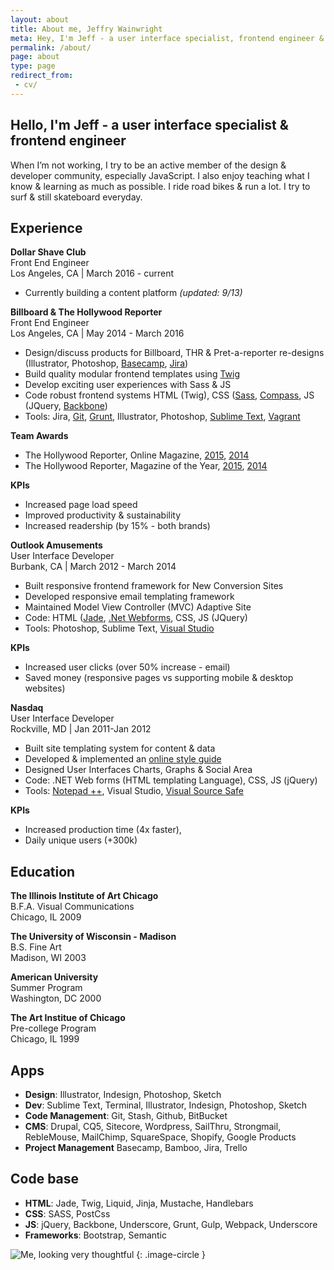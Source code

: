 ```yaml
---
layout: about
title: About me, Jeffry Wainwright
meta: Hey, I'm Jeff - a user interface specialist, frontend engineer & athlete living in Southern California
permalink: /about/
page: about
type: page
redirect_from:
 - cv/
---
```


## Hello, I'm Jeff - a user interface specialist & frontend engineer 

When I’m not working, I try to be an active member of the design & developer community, especially JavaScript. I also enjoy teaching what I know & learning as much as possible. I ride road bikes & run a lot. I try to surf & still skateboard everyday.

## Experience

**Dollar Shave Club**<br/>
Front End Engineer<br/>
Los Angeles, CA \| March 2016 - current

- Currently building a content platform _(updated: 9/13)_

**Billboard & The Hollywood Reporter**<br/>
Front End Engineer<br/>
Los Angeles, CA \| May 2014 - March 2016

- Design/discuss products for Billboard, THR & Pret-a-reporter re-designs (Illustrator, Photoshop, [Basecamp](//basecamp.com/), [Jira](//www.atlassian.com/software/jira))
- Build quality modular frontend templates using [Twig](//twig.sensiolabs.org/)
- Develop exciting user experiences with Sass & JS
- Code robust frontend systems HTML (Twig), CSS ([Sass](//sass-lang.com/), [Compass](//compass-style.org/), JS (JQuery, [Backbone](//backbonejs.org/))
- Tools: Jira, [Git](//git-scm.com/), [Grunt](//gruntjs.com/), Illustrator, Photoshop, [Sublime Text](//www.sublimetext.com/3), [Vagrant](//www.vagrantup.com/)

**Team Awards**

- The Hollywood Reporter, Online Magazine, [2015](//webbyawards.com/winners/2015/websites/general-website/magazine/the-hollywood-reporter/), [2014](//webbyawards.com/winners/2015/websites/general-website/magazine/the-hollywood-reporter/)
- The Hollywood Reporter, Magazine of the Year, [2015](//www.hollywoodreporter.com/news/hollywood-reporter-nominated-magazine-year-855858), [2014](//www.hollywoodreporter.com/news/hollywood-reporter-wins-national-magazine-769564)

**KPIs**

- Increased page load speed
- Improved productivity & sustainability
- Increased readership (by 15% \- both brands)

**Outlook Amusements**<br/>
User Interface Developer<br/>
Burbank, CA \| March 2012 - March 2014

- Built responsive frontend framework for New Conversion Sites
- Developed responsive email templating framework
- Maintained Model View Controller (MVC) Adaptive Site
- Code: HTML ([Jade](//jade-lang.com/), [.Net Webforms](//www.asp.net/web-forms), CSS, JS (JQuery)
- Tools: Photoshop, Sublime Text, [Visual Studio](//www.visualstudio.com/en-us/visual-studio-homepage-vs.aspx)

**KPIs**
- Increased user clicks (over 50% increase - email)
- Saved money (responsive pages vs supporting mobile & desktop websites)

**Nasdaq**<br/>
User Interface Developer<br />
Rockville, MD \| Jan 2011-Jan 2012

- Built site templating system for content & data
- Developed & implemented an [online style guide](//styleguides.io/)
- Designed User Interfaces Charts, Graphs & Social Area
- Code: .NET Web forms (HTML templating Language), CSS, JS (jQuery)
- Tools: [Notepad ++](//notepad-plus-plus.org/), Visual Studio, [Visual Source Safe](//msdn.microsoft.com/en-US/library/3h0544kx(v=vs.80).aspx)

**KPIs**
- Increased production time (4x faster),
- Daily unique users (+300k)

## Education

**The Illinois Institute of Art Chicago**<br/>
B.F.A. Visual Communications<br/>
Chicago, IL 2009

**The University of Wisconsin - Madison**<br/>
B.S. Fine Art <br/>
Madison, WI 2003

**American University**<br/>
Summer Program<br/>
Washington, DC 2000

**The Art Institue of Chicago**<br/>
Pre-college Program<br/>
Chicago, IL 1999

## Apps

- **Design**: Illustrator, Indesign, Photoshop, Sketch
- **Dev**: Sublime Text, Terminal, Illustrator, Indesign, Photoshop, Sketch
- **Code Management**: Git, Stash, Github, BitBucket
- **CMS**: Drupal, CQ5, Sitecore, Wordpress, SailThru, Strongmail, RebleMouse, MailChimp, SquareSpace, Shopify, Google Products
- **Project Management** Basecamp, Bamboo, Jira, Trello

## Code base

- **HTML**: Jade, Twig, Liquid, Jinja, Mustache, Handlebars
- **CSS**: SASS, PostCss
- **JS**: jQuery, Backbone, Underscore, Grunt, Gulp, Webpack, Underscore
- **Frameworks**: Bootstrap, Semantic

![Me, looking very thoughtful](https://c2.staticflickr.com/2/1668/23805681434_4d8862baae.jpg)
{: .image-circle }




